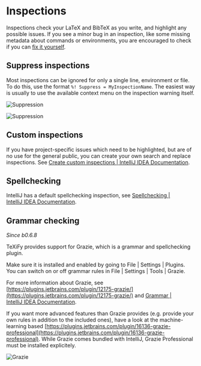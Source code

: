 # Inspections

Inspections check your LaTeX and BibTeX as you write, and highlight any possible issues.
If you see a minor bug in an inspection, like some missing metadata about commands or environments, you are encouraged to check if you can [fix it yourself](Contributing-to-the-source-code.md#adding-an-inspection).


## Suppress inspections

Most inspections can be ignored for only a single line, environment or file.
To do this, use the format `%! Suppress = MyInspectionName`.
The easiest way is usually to use the available context menu on the inspection warning itself.

![Suppression](suppression-menu.png)

![Suppression](suppression.png)

## Custom inspections

If you have project-specific issues which need to be highlighted, but are of no use for the general public, you can create your own search and replace inspections.
See [Create custom inspections | IntelliJ IDEA Documentation](https://www.jetbrains.com/help/idea/creating-custom-inspections.html).

## Spellchecking

IntelliJ has a default spellchecking inspection, see [Spellchecking | IntelliJ IDEA Documentation](https://www.jetbrains.com/help/idea/spellchecking.html#configure-the-typo-inspection).

## Grammar checking

_Since b0.6.8_

TeXiFy provides support for Grazie, which is a grammar and spellchecking plugin.

Make sure it is installed and enabled by going to <ui-path>File | Settings | Plugins</ui-path>.
You can switch on or off grammar rules in <ui-path>File | Settings | Tools | Grazie</ui-path>.

For more information about Grazie, see [https://plugins.jetbrains.com/plugin/12175-grazie/](https://plugins.jetbrains.com/plugin/12175-grazie/) and [Grammar | IntelliJ IDEA Documentation](https://www.jetbrains.com/help/idea/grammar.html).

If you want more advanced features than Grazie provides (e.g. provide your own rules in addition to the included ones), have a look at the machine-learning based [https://plugins.jetbrains.com/plugin/16136-grazie-professional](https://plugins.jetbrains.com/plugin/16136-grazie-professional). While Grazie comes bundled with IntelliJ, Grazie Professional must be installed explicitely.

![Grazie](https://raw.githubusercontent.com/wiki/Hannah-Sten/TeXiFy-IDEA/Writing/grazie.png)
